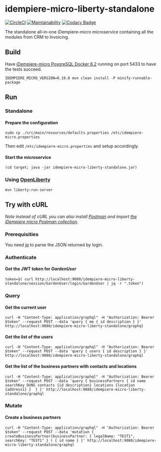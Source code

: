 # idempiere-micro-liberty-standalone

[![CircleCI](https://circleci.com/gh/iDempiere-micro/idempiere-micro-liberty-standalone.svg?style=svg)](https://circleci.com/gh/iDempiere-micro/idempiere-micro-liberty-standalone)
[![Maintainability](https://api.codeclimate.com/v1/badges/a84d5e3a20200ae58226/maintainability)](https://codeclimate.com/github/iDempiere-micro/idempiere-micro-liberty-standalone/maintainability)
[![Codacy Badge](https://api.codacy.com/project/badge/Grade/8655982e68454ce4bc5f1742a93f528b)](https://www.codacy.com/app/davidpodhola/idempiere-micro-liberty-standalone?utm_source=github.com&amp;utm_medium=referral&amp;utm_content=iDempiere-micro/idempiere-micro-liberty-standalone&amp;utm_campaign=Badge_Grade)

The standalone all-in-one iDempiere-micro microservice containing all the modules from CRM to Invoicing.

## Build

Have [iDempiere-micro PosgreSQL Docker 6.2](https://github.com/iDempiere-micro/idempiere-docker-pgsql-6.1/tree/6.2) running on port 5433 to have the tests succeed.

`IDEMPIERE_MICRO_VERSION=0.19.0 mvn clean install -P minify-runnable-package`

## Run

### Standalone

#### Prepare the configuration
`sudo cp ./src/main/resources/defaults.properties /etc/idempiere-micro.properties`

Then edit `/etc/idempiere-micro.properties` and setup accordingly.

#### Start the microservice
`(cd target; java -jar idempiere-micro-liberty-standalone.jar)`

### Using [OpenLiberty](https://openliberty.io/)
`mvn liberty:run-server`

## Try with cURL
_Note instead of cURL you can also install [Postman](https://www.getpostman.com/) and 
import  [the iDempiere micro Postman collection](https://github.com/iDempiere-micro/idempiere-micro-liberty-standalone/blob/master/tools/idempiere-micro-liberty-standalone.postman_collection.json)_.

### Prerequisities

You need [jq](https://stedolan.github.io/jq/) to parse the JSON returned by login.

### Authenticate
#### Get the JWT token for _GardenUser_

`token=$( curl http://localhost:9080/idempiere-micro-liberty-standalone/session/GardenUser/login/GardenUser | jq -r ".token")
`
### Query
#### Get the current user

`curl -H "Content-Type: application/graphql" -H "Authorization: Bearer $token" --request POST --data 'query { me { id description } }' http://localhost:9080/idempiere-micro-liberty-standalone/graphql`

#### Get the list of the users

`curl -H "Content-Type: application/graphql" -H "Authorization: Bearer $token" --request POST --data 'query { users { id description } }' http://localhost:9080/idempiere-micro-liberty-standalone/graphql`

#### Get the list of the business partners with contacts and locations

`curl -H "Content-Type: application/graphql" -H "Authorization: Bearer $token" --request POST --data 'query { businessPartners { id name searchKey DUNS contacts {id description} locations {location {address1} }  } }' http://localhost:9080/idempiere-micro-liberty-standalone/graphql`

### Mutate
#### Create a business partners

`curl -H "Content-Type: application/graphql" -H "Authorization: Bearer $token" --request POST --data 'mutation { createBusinessPartner(businessPartner: { legalName: "TEST1", searchKey: "TEST1" } ) { id name } }' http://localhost:9080/idempiere-micro-liberty-standalone/graphql`
